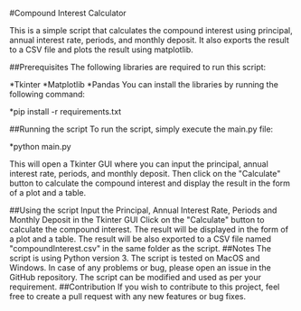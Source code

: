#Compound Interest Calculator

This is a simple script that calculates the compound interest using principal, annual interest rate, periods, and monthly deposit. It also exports the result to a CSV file and plots the result using matplotlib.

##Prerequisites
The following libraries are required to run this script:

*Tkinter
*Matplotlib
*Pandas
You can install the libraries by running the following command:

*pip install -r requirements.txt

##Running the script
To run the script, simply execute the main.py file:

*python main.py

This will open a Tkinter GUI where you can input the principal, annual interest rate, periods, and monthly deposit. Then click on the "Calculate" button to calculate the compound interest and display the result in the form of a plot and a table.

##Using the script
Input the Principal, Annual Interest Rate, Periods and Monthly Deposit in the Tkinter GUI
Click on the "Calculate" button to calculate the compound interest.
The result will be displayed in the form of a plot and a table.
The result will be also exported to a CSV file named "compoundInterest.csv" in the same folder as the script.
##Notes
The script is using Python version 3.
The script is tested on MacOS and Windows.
In case of any problems or bug, please open an issue in the GitHub repository.
The script can be modified and used as per your requirement.
##Contribution
If you wish to contribute to this project, feel free to create a pull request with any new features or bug fixes.
